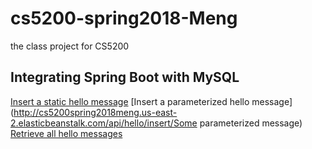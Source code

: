 # cs5200-spring2018-Meng
the class project for CS5200

## Integrating Spring Boot with MySQL
[Insert a static hello message](http://cs5200spring2018meng.us-east-2.elasticbeanstalk.com/api/hello/insert)
[Insert a parameterized hello message](http://cs5200spring2018meng.us-east-2.elasticbeanstalk.com/api/hello/insert/Some parameterized message)
[Retrieve all hello messages](http://cs5200spring2018meng.us-east-2.elasticbeanstalk.com/api/hello/select/all)
